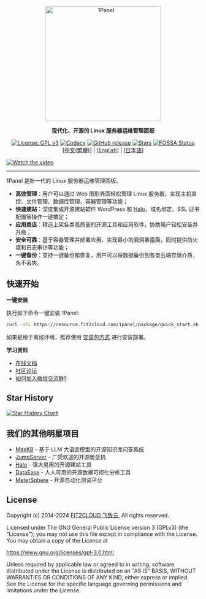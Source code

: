 <p align="center"><a href="https://1panel.cn"><img src="http://1panel.oss-cn-hangzhou.aliyuncs.com/img/1panel-logo.png" alt="1Panel" width="300" /></a></p>
<p align="center"><b>现代化、开源的 Linux 服务器运维管理面板</b></p>
<p align="center">
  <a href="https://www.gnu.org/licenses/gpl-3.0.html"><img src="https://shields.io/github/license/1Panel-dev/1Panel?color=%231890FF" alt="License: GPL v3"></a>
  <a href="https://app.codacy.com/gh/1Panel-dev/1Panel?utm_source=github.com&utm_medium=referral&utm_content=1Panel-dev/1Panel&utm_campaign=Badge_Grade_Dashboard"><img src="https://app.codacy.com/project/badge/Grade/da67574fd82b473992781d1386b937ef" alt="Codacy"></a>
  <a href="https://github.com/1Panel-dev/1Panel/releases"><img src="https://img.shields.io/github/v/release/1Panel-dev/1Panel" alt="GitHub release"></a>
  <a href="https://github.com/1Panel-dev/1Panel"><img src="https://img.shields.io/github/stars/1Panel-dev/1Panel?color=%231890FF&style=flat-square" alt="Stars"></a>
  <a href="https://app.fossa.com/projects/git%2Bgithub.com%2F1Panel-dev%2F1Panel?ref=badge_shield"><img src="https://app.fossa.com/api/projects/git%2Bgithub.com%2F1Panel-dev%2F1Panel.svg?type=shield" alt="FOSSA Status"></a><br>
  [<a href="docs/README_TW.md">中文(繁體)</a>] | [<a href="docs/README_EN.md">English</a>] | [<a href="docs/README_JP.md">日本語</a>]
</p>

[![Watch the video](https://resource.fit2cloud.com/1panel/img/overview_video.png)](https://www.bilibili.com/video/BV1Mt421n7LZ/)

------------------------------

1Panel 是新一代的 Linux 服务器运维管理面板。

- **高效管理**：用户可以通过 Web 图形界面轻松管理 Linux 服务器，实现主机监控、文件管理、数据库管理、容器管理等功能；
- **快速建站**：深度集成开源建站软件 WordPress 和 [Halo](https://github.com/halo-dev/halo/)，域名绑定、SSL 证书配置等操作一键搞定；
- **应用商店**：精选上架各类高质量的开源工具和应用软件，协助用户轻松安装并升级；
- **安全可靠**：基于容器管理并部署应用，实现最小的漏洞暴露面，同时提供防火墙和日志审计等功能；
- **一键备份**：支持一键备份和恢复，用户可以将数据备份到各类云端存储介质，永不丢失。

## 快速开始

**一键安装**

执行如下命令一键安装 1Panel:

```sh
curl -sSL https://resource.fit2cloud.com/1panel/package/quick_start.sh -o quick_start.sh && sudo bash quick_start.sh
```

如果是用于离线环境，推荐使用 [安装包方式](https://1panel.cn/docs/installation/package_installation/) 进行安装部署。

**学习资料**

- [在线文档](https://1panel.cn/docs/)
- [社区论坛](https://bbs.fit2cloud.com/c/1p/7)
- [如何加入微信交流群?](https://bbs.fit2cloud.com/t/topic/2147)

## Star History

[![Star History Chart](https://api.star-history.com/svg?repos=1Panel-dev/1Panel&type=Date)](https://star-history.com/#1Panel-dev/1Panel&Date)

## 我们的其他明星项目

- [MaxKB](https://github.com/1Panel-dev/MaxKB/) - 基于 LLM 大语言模型的开源知识库问答系统
- [JumpServer](https://github.com/jumpserver/jumpserver/) - 广受欢迎的开源堡垒机
- [Halo](https://github.com/halo-dev/halo/) - 强大易用的开源建站工具
- [DataEase](https://github.com/dataease/dataease/) - 人人可用的开源数据可视化分析工具
- [MeterSphere](https://github.com/metersphere/metersphere/) - 开源自动化测试平台

## License

Copyright (c) 2014-2024 [FIT2CLOUD 飞致云](https://fit2cloud.com/), All rights reserved.

Licensed under The GNU General Public License version 3 (GPLv3)  (the "License"); you may not use this file except in compliance with the License. You may obtain a copy of the License at

<https://www.gnu.org/licenses/gpl-3.0.html>

Unless required by applicable law or agreed to in writing, software distributed under the License is distributed on an "AS IS" BASIS, WITHOUT WARRANTIES OR CONDITIONS OF ANY KIND, either express or implied. See the License for the specific language governing permissions and limitations under the License.
